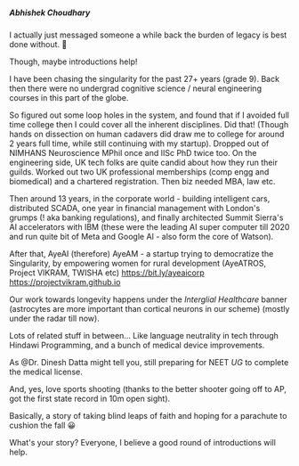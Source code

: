 ##### Abhishek Choudhary
I actually just messaged someone a while back the burden of legacy is best done without. 🙂

Though, maybe introductions help! 

I have been chasing the singularity for the past 27+ years (grade 9). Back then there were no undergrad cognitive science / neural engineering courses in this part of the globe. 

So figured out some loop holes in the system, and found that if I avoided full time college then I could cover all the inherent disciplines. Did that! (Though hands on dissection on human cadavers did draw me to college for around 2 years full time, while still continuing with my startup). Dropped out of NIMHANS Neuroscience MPhil once and IISc PhD twice too. On the engineering side, UK tech folks are quite candid about how they run their guilds. Worked out two UK professional memberships (comp engg and biomedical) and a chartered registration. Then biz needed MBA, law etc. 

Then around 13 years, in the corporate world - building intelligent cars, distributed SCADA, one year in financial management with London's grumps (! aka banking regulations), and finally architected Summit Sierra's AI accelerators with IBM (these were the leading AI super computer till 2020 and run quite bit of Meta and Google AI - also form the core of Watson).

After that, AyeAI (therefore) AyeAM - a startup trying to democratize the Singularity, by empowering women for rural development (AyeATROS, Project VIKRAM, TWISHA etc) https://bit.ly/ayeaicorp
https://projectvikram.github.io

Our work towards longevity happens under the *Interglial Healthcare* banner (astrocytes are more important than cortical neurons in our scheme) (mostly under the radar till now). 

Lots of related stuff in between... Like language neutrality in tech through Hindawi Programming, and a bunch of medical device improvements. 

As @⁨Dr. Dinesh Datta⁩ might tell you, still preparing for NEET *UG* to complete the medical license.

And, yes, love sports shooting (thanks to the better shooter going off to AP, got the first state record in 10m open sight). 

Basically, a story of taking blind leaps of faith and hoping for a parachute to cushion the fall 😀

What's your story? Everyone, I believe a good round of introductions will help. 
